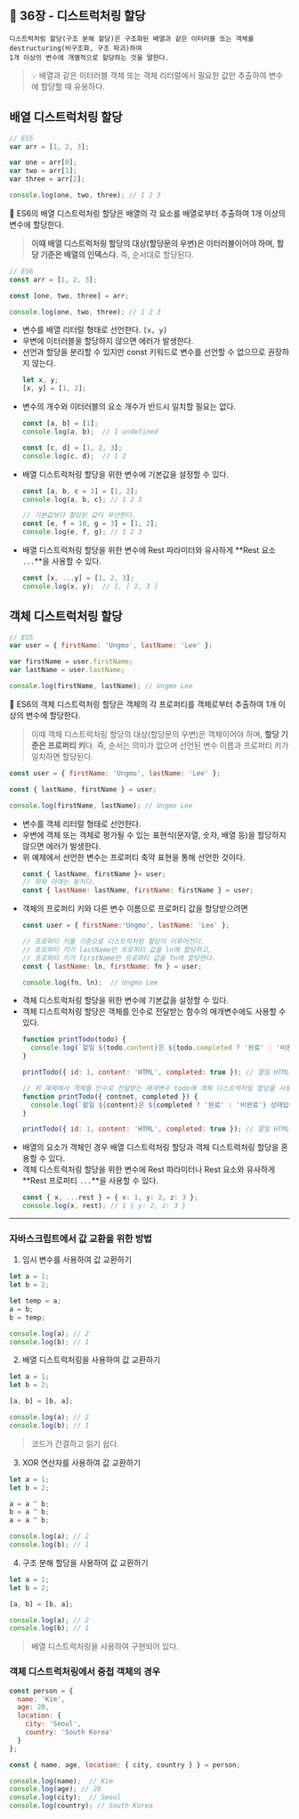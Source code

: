 ## 🔖 36장 - 디스트럭처링 할당

```
디스트럭처링 할당(구조 분해 할당)은 구조화된 배열과 같은 이터러블 또는 객체를 destructuring(비구조화, 구조 파괴)하여
1개 이상의 변수에 개별적으로 할당하는 것을 말한다.
```
> 💡 배열과 같은 이터러블 객체 또는 객체 리터럴에서 필요한 값만 추출하여 변수에 할당할 때 유용하다.

## 배열 디스트럭처링 할당

```javascript
// ES5
var arr = [1, 2, 3];

var one = arr[0];
var two = arr[1];
var three = arr[2];

console.log(one, two, three); // 1 2 3
```

📌 ES6의 배열 디스트럭처링 할당은 배열의 각 요소를 배열로부터 추출하여 1개 이상의 변수에 할당한다.

> **이때 배열 디스트럭처링 할당의 대상(할당문의 우변)은 이터러블이어야 하며, 할당 기준은 배열의 인덱스다.**
> 즉, 순서대로 할당된다.

```javascript
// ES6
const arr = [1, 2, 3];

const [one, two, three] = arr;

console.log(one, two, three); // 1 2 3
```

- 변수를 배열 리터럴 형태로 선언한다. `[x, y]`
- 우변에 이터러블을 할당하지 않으면 에러가 발생한다.
- 선언과 할당을 분리할 수 있지만 const 키워드로 변수를 선언할 수 없으므로 권장하지 않는다.
    ```javascript
    let x, y;
    [x, y] = [1, 2];
    ```
- 변수의 개수와 이터러블의 요소 개수가 반드시 일치할 필요는 없다.
    ```javascript
    const [a, b] = [1];
    console.log(a, b);  // 1 undefined
    
    const [c, d] = [1, 2, 3];
    console.log(c, d);  // 1 2
    ```
- 배열 디스트럭처링 할당을 위한 변수에 기본값을 설정할 수 있다.
    ```javascript
    const [a, b, c = 3] = [1, 2];
    console.log(a, b, c); // 1 2 3
    
    // 기본값보다 할당된 값이 우선한다.
    const [e, f = 10, g = 3] = [1, 2];
    console.log(e, f, g); // 1 2 3
    ```
- 배열 디스트럭처링 할당을 위한 변수에 Rest 파라미터와 유사하게 **Rest 요소 `...`**을 사용할 수 있다.
    ```javascript
    const [x, ...y] = [1, 2, 3];
    console.log(x, y);  // 1, [ 2, 3 ]
    ```

## 객체 디스트럭처링 할당

```javascript
// ES5
var user = { firstName: 'Ungmo', lastName: 'Lee' };

var firstName = user.firstName;
var lastName = user.lastName;

console.log(firstName, lastName); // Ungmo Lee
```

📌 ES6의 객체 디스트럭처링 할당은 객체의 각 프로퍼티를 객체로부터 추출하여 1개 이상의 변수에 할당한다.

> 이때 객체 디스트럭처링 할당의 대상(할당문의 우변)은 객체이어야 하며, **할당 기준은 프로퍼티 키**다. 
> 즉, 순서는 의미가 없으며 선언된 변수 이름과 프로퍼티 키가 일치하면 할당된다.

```javascript
const user = { firstName: 'Ungmo', lastName: 'Lee' };

const { lastName, firstName } = user;

console.log(firstName, lastName); // Ungmo Lee
```

- 변수를 객체 리터럴 형태로 선언한다.
- 우변에 객체 또는 객체로 평가될 수 있는 표현식(문자열, 숫자, 배열 등)을 할당하지 않으면 에러가 발생한다.
- 위 예제에서 선언한 변수는 프로퍼티 축약 표현을 통해 선언한 것이다.
    ```javascript
    const { lastName, firstName }= user;
    // 위와 아래는 동치다.
    const { lastName: lastName, firstName: firstName } = user;
    ```
- 객체의 프로퍼티 키와 다른 변수 이름으로 프로퍼티 값을 할당받으려면
    ```javascript
    const user = { firstName:'Ungmo', lastName: 'Lee' };
    
    // 프로퍼티 키를 기준으로 디스트럭처링 할당이 이루어진다.
    // 프로퍼티 키가 lastName인 프로퍼티 값을 ln에 할당하고,
    // 프로퍼티 키가 firstName인 프로퍼티 값을 fn에 할당한다.
    const { lastName: ln, firstName: fn } = user;
    
    console.log(fn, ln);  // Ungmo Lee
    ```
- 객체 디스트럭처링 할당을 위한 변수에 기본값을 설정할 수 있다.
- 객체 디스트럭처링 할당은 객체를 인수로 전달받는 함수의 매개변수에도 사용할 수 있다.
    ```javascript
    function printTodo(todo) {
      console.log(`할일 ${todo.content}은 ${todo.completed ? '완료' : '비완료'} 상태입니다.`);
    }
    
    printTodo({ id: 1, content: 'HTML', completed: true }); // 할일 HTML은 완료 상태입니다.
    ```
    ```javascript
    // 위 예제에서 객체를 인수로 전달받는 매개변수 todo에 객체 디스트럭처링 할당을 사용하면 좀 더 가독성 좋다.
    function printTodo({ contnet, completed }) {
      console.log(`할일 ${content}은 ${completed ? '완료' : '비완료'} 상태입니다.`);
    }
    
    printTodo({ id: 1, content: 'HTML', completed: true }); // 할일 HTML은 완료 상태입니다.
    ```
- 배열의 요소가 객체인 경우 배열 디스트럭처링 할당과 객체 디스트럭처링 할당을 혼용할 수 있다.
- 객체 디스트럭처링 할당을 위한 변수에 Rest 파라미터나 Rest 요소와 유사하게 **Rest 프로퍼티 `...`**을 사용할 수 있다.
    ```javascript
    const { x, ...rest } = { x: 1, y: 2, z: 3 };
    console.log(x, rest); // 1 { y: 2, z: 3 }
    ```

---

### 자바스크립트에서 값 교환을 위한 방법

1. 임시 변수를 사용하여 값 교환하기
```javascript
let a = 1;
let b = 2;

let temp = a;
a = b;
b = temp;

console.log(a); // 2
console.log(b); // 1
```

2. 배열 디스트럭처링을 사용하여 값 교환하기
```javascript
let a = 1;
let b = 2;

[a, b] = [b, a];

console.log(a); // 2
console.log(b); // 1
```
> 코드가 간결하고 읽기 쉽다.

3. XOR 연산자를 사용하여 값 교환하기
```javascript
let a = 1;
let b = 2;

a = a ^ b;
b = a ^ b;
a = a ^ b;

console.log(a); // 2
console.log(b); // 1
```

4. 구조 분해 할당을 사용하여 값 교환하기
```javascript
let a = 1;
let b = 2;

[a, b] = [b, a];

console.log(a); // 2
console.log(b); // 1
```
> 배열 디스트럭처링을 사용하여 구현되어 있다.

### 객체 디스트럭처링에서 중첩 객체의 경우

```javascript
const person = {
  name: 'Kim',
  age: 20,
  location: {
    city: 'Seoul',
    country: 'South Korea'
  }
};

const { name, age, location: { city, country } } = person;

console.log(name);  // Kim
console.log(age); // 20
console.log(city);  // Seoul
console.log(country); // South Korea
```
